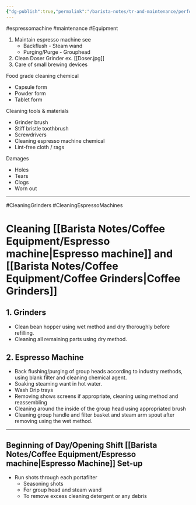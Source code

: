 ```yaml
---
{"dg-publish":true,"permalink":"/barista-notes/tr-and-maintenance/perform-basic-maintenance-of-machine-and-equipment/"}
---
```



#espressomachine #maintenance #Equipment 

1. Maintain espresso machine see 
	- Backflush  - Steam wand
	- Purging/Purge - Grouphead
2. Clean Doser Grinder ex. [[Doser.jpg]]
3. Care of small brewing devices 

Food grade cleaning chemical 
- Capsule form 
- Powder form 
- Tablet form 

Cleaning tools & materials 
- Grinder brush
- Stiff bristle toothbrush 
- Screwdrivers 
- Cleaning espresso machine chemical 
- Lint-free cloth / rags 

Damages 
- Holes 
- Tears  
- Clogs  
- Worn out 
---

#CleaningGrinders #CleaningEspressoMachines 

# Cleaning [[Barista Notes/Coffee Equipment/Espresso machine\|Espresso machine]] and [[Barista Notes/Coffee Equipment/Coffee Grinders\|Coffee Grinders]]

## 1. Grinders
- Clean bean hopper using wet method and dry thoroughly before refilling.
- Cleaning all remaining parts using dry method.

## 2. Espresso Machine
- Back flushing/purging of group heads according to industry methods, using blank filter and cleaning chemical agent.
- Soaking steaming want in hot water.
- Wash Drip trays 
- Removing shows screens  if appropriate, cleaning using method and reassembling
- Cleaning around the inside of the group head using appropriated brush
- Cleaning group handle and filter basket and steam arm spout after removing using the wet method.
---
## Beginning of Day/Opening Shift [[Barista Notes/Coffee Equipment/Espresso machine\|Espresso Machine]] Set-up
- Run shots through each portafilter 
	- Seasoning shots 
	- For group head and steam wand
	- To remove excess cleaning detergent or any debris
